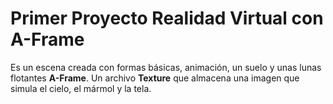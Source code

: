 # Primer Proyecto Realidad Virtual con A-Frame
Es un escena creada con formas básicas, animación, un suelo y unas lunas flotantes **A-Frame**. Un archivo **Texture** que almacena una imagen que simula el cielo, el mármol y la tela.